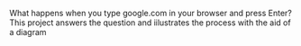 What happens when you type google.com in your browser and press Enter?
This project answers the question and iilustrates the process with the aid of a diagram
